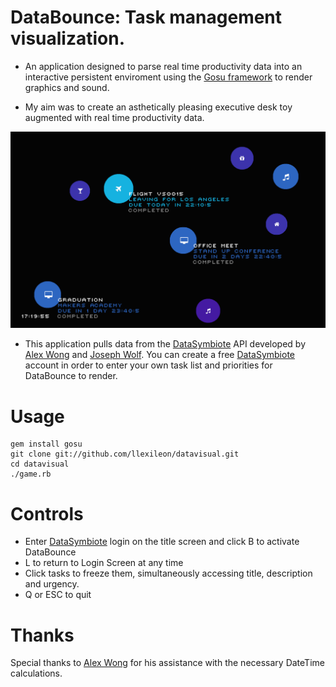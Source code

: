 # DataBounce: Task management visualization. 

- An application designed to parse real time productivity data into an interactive persistent enviroment using the [Gosu framework](http://code.google.com/p/gosu/) to render graphics and sound.

- My aim was to create an asthetically pleasing executive desk toy augmented with real time productivity data.

![Screenshot](https://raw.githubusercontent.com/llexileon/datavisual/master/assets/screen1.png)

- This application pulls data from the [DataSymbiote](http://datasymbiote.herokuapp.com) API developed by [Alex Wong](https://github.com/mazzastar) and [Joseph Wolf](https://github.com/josephwolf). You can create a free [DataSymbiote](http://datasymbiote.herokuapp.com) account in order to enter your own task list and priorities for DataBounce to render.

# Usage

    gem install gosu
    git clone git://github.com/llexileon/datavisual.git
    cd datavisual
    ./game.rb

# Controls

* Enter [DataSymbiote](http://datasymbiote.herokuapp.com) login on the title screen and click B to activate DataBounce
* L to return to Login Screen at any time
* Click tasks to freeze them, simultaneously accessing title, description and urgency.
* Q or ESC to quit


# Thanks

Special thanks to [Alex Wong](https://github.com/mazzastar) for his assistance with the necessary DateTime calculations.
